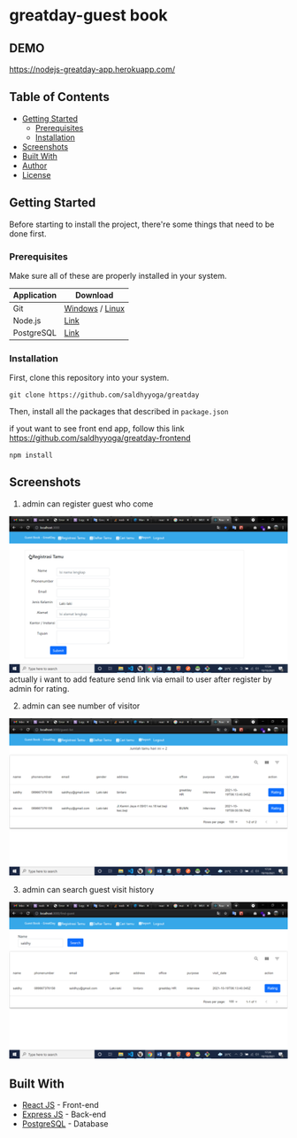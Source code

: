 # greatday-guest book

## DEMO
https://nodejs-greatday-app.herokuapp.com/

## Table of Contents

- [Getting Started](#getting-started)
  - [Prerequisites](#prerequisites)
  - [Installation](#installation)
- [Screenshots](#screenshots)
- [Built With](#built-with)
- [Author](#author)
- [License](#license)

## Getting Started

Before starting to install the project, there're some things that need to be done first.

### Prerequisites

Make sure all of these are properly installed in your system.

| Application  | Download                                                                            |
| ------------ | ----------------------------------------------------------------------------------- |
| Git          | [Windows](https://gitforwindows.org/) / [Linux](https://git-scm.com/download/linux) |
| Node.js      | [Link](https://nodejs.org/en/download/)                                             |
| PostgreSQL        | [Link](https://www.postgresql.org/download/)                                            |

### Installation

First, clone this repository into your system.

```
git clone https://github.com/saldhyyoga/greatday
```

Then, install all the packages that described in `package.json`

if yout want to see front end app, follow this link 
https://github.com/saldhyyoga/greatday-frontend

```
npm install
```


## Screenshots

1. admin can register guest who come
<img src="docs/greatday1.png" />
actually i want to add feature send link via email to user after register by admin for rating.

2. admin can see number of visitor
<img src="docs/greatday2.png" />

3. admin can search guest visit history
<img src="docs/greatday3.png" />

## Built With

- [React JS](https://expressjs.com/en/starter/installing.html) - Front-end
- [Express JS](https://expressjs.com) - Back-end
- [PostgreSQL](https://www.postgresql.org) - Database

